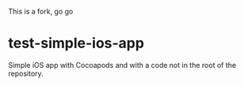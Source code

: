 This is a fork, go go

test-simple-ios-app
===================

Simple iOS app with Cocoapods and with a code not in the root of the repository.
